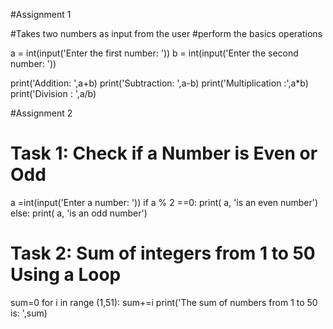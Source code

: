 
#Assignment 1

#Takes two numbers as input from the user
#perform the basics operations

a = int(input('Enter the first number: '))
b = int(input('Enter the second number: '))

print('Addition: ',a+b)
print('Subtraction: ',a-b)
print('Multiplication :',a*b)
print('Division : ',a/b)



#Assignment 2


# Task 1: Check if a Number is Even or Odd

a =int(input('Enter a number: '))
if a % 2 ==0:
    print( a, 'is an even number')
else:
    print( a, 'is an odd number')


# Task 2: Sum of integers from 1 to 50 Using a Loop
sum=0
for i in range (1,51):
    sum+=i
print('The sum of numbers from 1 to 50 is: ',sum)

